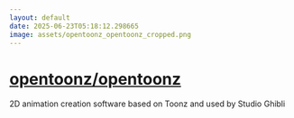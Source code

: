 ```yaml
---
layout: default
date: 2025-06-23T05:18:12.298665
image: assets/opentoonz_opentoonz_cropped.png
---
```


# [opentoonz/opentoonz](https://github.com/opentoonz/opentoonz)

2D animation creation software based on Toonz and used by Studio Ghibli
